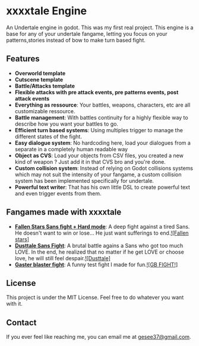 # xxxxtale Engine

An Undertale engine in godot. This was my first real project.
This engine is a base for any of your undertale fangame, letting you focus on your patterns,stories  instead of bow to make turn based fight.

## Features

- **Overworld template**
- **Cutscene template**
- **Battle/Attacks template**
- **Flexible attacks with pre attack events, pre patterns events, post attack events**
- **Everything as ressource**: Your battles, weapons, characters, etc are all customizable ressource.
- **Battle management**: With battles continuity for a highly flexible way to describe how you want your battles to go.
- **Efficient turn based systems**: Using multiples trigger to manage the different states of the fight.
- **Easy dialogue system**: No hardcoding here, load your dialogues from a separate in a completely human readable way
- **Object as CVS**: Load your objects from CSV files, you created a new kind of weapon ? Just add it in that CVS bro and you're done.
- **Custom collision system**: Instead of relying on Godot collisions systems which may not suit the intensity of your fangame, a custom collision system has been implemented specifically for undertale.
- **Powerful text writer**: That has his own little DSL to create powerful text and even trigger events from them.

## Fangames made with xxxxtale

- **[Fallen Stars Sans fight + Hard mode]()**: A deep fight against a tired Sans. He doesn't want to win or lose... He just want sufferings to end.[![Fallen stars]]()
- **[Dusttale Sans Fight]()**: A brutal battle agains a Sans who got too much LOVE. In the end, he realized that no matter if he get LOVE or choose love, he will still feel despair.[![Dusttale]]()
- **[Gaster blaster fight]()**: A funny test fight I made for fun.[![GB FIGHT!]]()

## License

This project is under the MIT License. Feel free to do whatever you want with it.

## Contact

If you ever feel like reaching me, you can email me at gesee37@gmail.com. 
